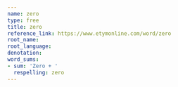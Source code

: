 ```yaml
---
name: zero
type: free
title: zero
reference_link: https://www.etymonline.com/word/zero
root_name: 
root_language: 
denotation: 
word_sums:
- sum: 'Zero + '
  respelling: zero
---
```

